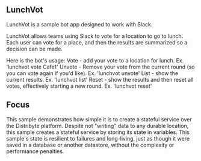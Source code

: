 ## LunchVot 
LunchVot is a sample bot app designed to work with Slack.

LunchVot allows teams using Slack to vote for a location to go to lunch. Each user can vote for a place, and then the results are summarized so a decision can be made.

Here is the bot's usage:
Vote - add your vote to a location for lunch.
Ex. 'lunchvot vote Cafe1'
Unvote - Remove your vote from the current round (so you can vote again if you'd like).
Ex. 'lunchvot unvote'
List - show the current results.
Ex. 'lunchvot list'
Reset - show the results and then reset all votes, effectively starting a new round.
Ex. 'lunchvot reset'

## Focus
This sample demonstrates how simple it is to create a stateful service over the Distribyte platform. Despite not "writing" data to any durable location, this sample creates a stateful service by storing its state in variables.
This sample's state is resilient to failures and long-living, just as though it were saved in a database or another datastore, without the complexity or performance penalties.
